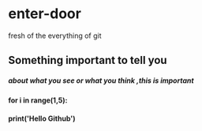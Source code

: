 # enter-door
fresh of the everything of git
## Something important to tell you
##### about what you see or what you think ,this is important
#### for i in range(1,5):
####   print('Hello Github')
